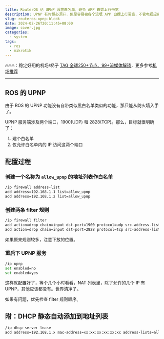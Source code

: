 ```yaml
---
title: RouterOS 给 UPNP 设置白名单，避免 APP 白嫖上行带宽
description: UPNP 有时候必须开，但是容易被各个流氓 APP 白嫖上行带宽，不管电视应用还是手机应用，都存在这些情况。
slug: routeros-upnp-blcok
date: 2024-02-26T20:11:45+08:00
image: cover.jpg
categories:
  - system
tags:
  - ros
  - mikrotik
---
```


🔥🔥🔥：稳定好用的机场/梯子 [TAG 全球250+节点、99+流媒体解锁](https://558343.dedicated-afflink.com/#/auth/2neqgxFl)，更多参考[机场推荐](/p/airport-recommend/)

---

## ROS 的 UPNP

由于 ROS 的 UPNP 功能没有自带类似黑白名单类似的功能，那只能从防火墙入手了。

UPNP 服务端涉及两个端口，1900(UDP) 和 2828(TCP)。那么，目标就很明确了：

1. 建个白名单
2. 仅允许白名单内的 IP 访问这两个端口

## 配置过程

### 创建一个名称为 `allow_upnp` 的地址列表作白名单

```bash
/ip firewall address-list
add address=192.168.1.1 list=allow_upnp
add address=192.168.1.2 list=allow_upnp
```

### 创建两条 filter 规则

```bash
/ip firewall filter
add action=drop chain=input dst-port=1900 protocol=udp src-address-list=!allow_upnp
add action=drop chain=input dst-port=2828 protocol=tcp src-address-list=!allow_upnp
```

如果原来规则较多，注意下放的位置。

### 重启下 UPNP 服务

```bash
/ip upnp
set enabled=no
set enabled=yes
```

这样就配置好了，等个几个小时看看，NAT 列表里，除了允许的几个 IP 有 UPNP，其他应该都没有。世界清净了。

如果有问题，优先检查 filter 规则顺序。

## 附：DHCP 静态自动添加到地址列表

```bash
/ip dhcp-server lease
add address=192.168.1.x mac-address=xx:xx:xx:xx:xx:xx address-lists=allow_upnp
```
